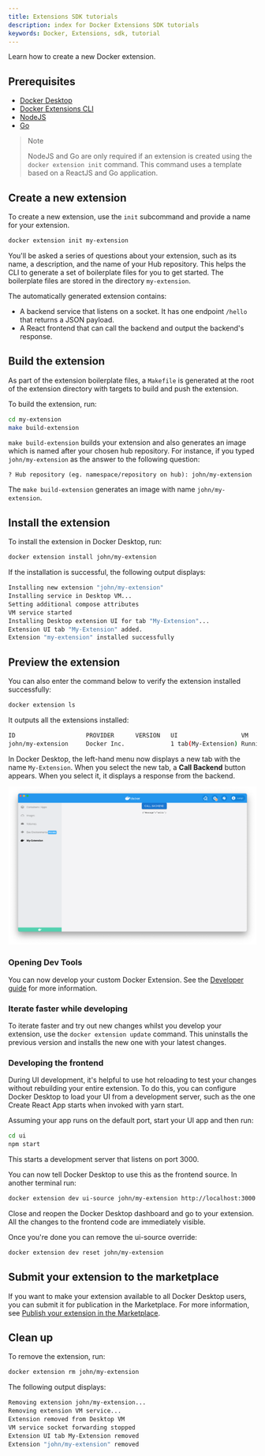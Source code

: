 ```yaml
---
title: Extensions SDK tutorials
description: index for Docker Extensions SDK tutorials
keywords: Docker, Extensions, sdk, tutorial
---
```


Learn how to create a new Docker extension.

## Prerequisites

- [Docker Desktop](https://www.docker.com/products/docker-desktop/)
- [Docker Extensions CLI](https://github.com/docker/extensions-sdk/releases/)
- [NodeJS](https://nodejs.org)
- [Go](https://go.dev/dl/)

> Note
>
> NodeJS and Go are only required if an extension is created using the `docker extension init` command. This command uses a template based on a ReactJS and Go application.

## Create a new extension

To create a new extension, use the `init` subcommand and provide a name for your extension.

```bash
docker extension init my-extension
```

You'll be asked a series of questions about your extension, such as its name, a description, and the name of your Hub repository. This helps the CLI to generate a set of boilerplate files for you to get started. The boilerplate files are stored in the directory `my-extension`.

The automatically generated extension contains:

- A backend service that listens on a socket. It has one endpoint `/hello` that returns
  a JSON payload.
- A React frontend that can call the backend and output the backend's response.

## Build the extension

As part of the extension boilerplate files, a `Makefile` is generated at the root of the extension directory with targets to build and push the extension.

To build the extension, run:

```bash
cd my-extension
make build-extension
```

`make build-extension` builds your extension and also generates an image which is named after your chosen hub repository. For instance, if you typed `john/my-extension` as the answer to the following question:

```
? Hub repository (eg. namespace/repository on hub): john/my-extension
```

The `make build-extension` generates an image with name `john/my-extension`.

## Install the extension

To install the extension in Docker Desktop, run:

```bash
docker extension install john/my-extension
```

If the installation is successful, the following output displays:

```bash
Installing new extension "john/my-extension"
Installing service in Desktop VM...
Setting additional compose attributes
VM service started
Installing Desktop extension UI for tab "My-Extension"...
Extension UI tab "My-Extension" added.
Extension "my-extension" installed successfully
```

## Preview the extension

You can also enter the command below to verify the extension installed successfully:

```bash
docker extension ls
```

It outputs all the extensions installed:

```bash
ID                    PROVIDER      VERSION   UI                  VM          HOST
john/my-extension     Docker Inc.             1 tab(My-Extension) Running(1)  -
```

In Docker Desktop, the left-hand menu now displays a new tab with the name `My-Extension`. When you select the new tab, a **Call Backend** button appears. When you select it, it displays a response from the backend.

![UI Extension](images/initialized-extension.png)

### Opening Dev Tools

You can now develop your custom Docker Extension. See the [Developer guide](../../dev/overview) for more information.

### Iterate faster while developing

To iterate faster and try out new changes whilst you develop your extension, use the `docker extension update` command. This uninstalls the previous version and installs the new one with your latest changes.

### Developing the frontend

During UI development, it's helpful to use hot reloading to test your changes without rebuilding your entire extension.
To do this, you can configure Docker Desktop to load your UI from a development server, such as the one Create React
App starts when invoked with yarn start.

Assuming your app runs on the default port, start your UI app and then run:

```bash
cd ui
npm start
```

This starts a development server that listens on port 3000.

You can now tell
Docker Desktop to use this as the frontend source. In another terminal run:

```bash
docker extension dev ui-source john/my-extension http://localhost:3000
```

Close and reopen the Docker Desktop dashboard and go to your extension. All the
changes to the frontend code are immediately visible.

Once you're done you can remove the ui-source override:

```bash
docker extension dev reset john/my-extension
```

## Submit your extension to the marketplace

If you want to make your extension available to all Docker Desktop users, you can submit it for publication in the Marketplace. For more information, see [Publish your extension in the Marketplace](../extensions/DISTRIBUTION.md#publish-your-extension-in-the-marketplace).

## Clean up

To remove the extension, run:

```bash
docker extension rm john/my-extension
```

The following output displays:

```bash
Removing extension john/my-extension...
Removing extension VM service...
Extension removed from Desktop VM
VM service socket forwarding stopped
Extension UI tab My-Extension removed
Extension "john/my-extension" removed
```
